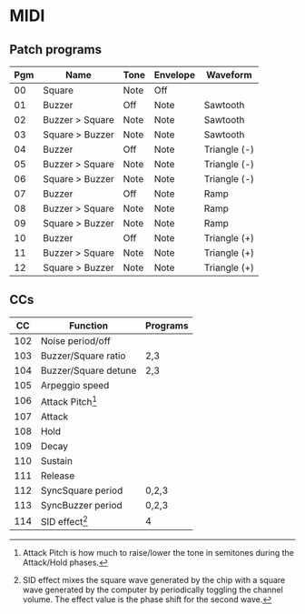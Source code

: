 # MIDI

## Patch programs

| Pgm | Name                  | Tone  | Envelope | Waveform       |
|-----|-----------------------|-------|----------|----------------|
| 00  | Square                | Note  | Off      |                |
| 01  | Buzzer                | Off   | Note     | Sawtooth       |
| 02  | Buzzer > Square       | Note  | Note     | Sawtooth       |
| 03  | Square > Buzzer       | Note  | Note     | Sawtooth       |
| 04  | Buzzer                | Off   | Note     | Triangle (-)   |
| 05  | Buzzer > Square       | Note  | Note     | Triangle (-)   |
| 06  | Square > Buzzer       | Note  | Note     | Triangle (-)   |
| 07  | Buzzer                | Off   | Note     | Ramp           |
| 08  | Buzzer > Square       | Note  | Note     | Ramp           |
| 09  | Square > Buzzer       | Note  | Note     | Ramp           |
| 10  | Buzzer                | Off   | Note     | Triangle (+)   |
| 11  | Buzzer > Square       | Note  | Note     | Triangle (+)   |
| 12  | Square > Buzzer       | Note  | Note     | Triangle (+)   |

## CCs

| CC  | Function                         | Programs  |
|-----|----------------------------------|-----------|
| 102 | Noise period/off                 |           |
| 103 | Buzzer/Square ratio              | 2,3       |
| 104 | Buzzer/Square detune             | 2,3       |
| 105 | Arpeggio speed                   |           |
| 106 | Attack Pitch[^1]                 |           |
| 107 | Attack                           |           |
| 108 | Hold                             |           |
| 109 | Decay                            |           |
| 110 | Sustain                          |           |
| 111 | Release                          |           |
| 112 | SyncSquare period                | 0,2,3     |
| 113 | SyncBuzzer period                | 0,2,3     |
| 114 | SID effect[^2]                   | 4         |

[^1]: Attack Pitch is how much to raise/lower the tone in semitones during the
Attack/Hold phases.
[^2]: SID effect mixes the square wave generated by the chip with a square wave
    generated by the computer by periodically toggling the channel volume. The
    effect value is the phase shift for the second wave.
